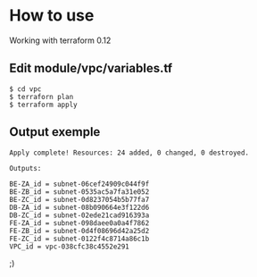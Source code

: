 # How to use

Working with terraform 0.12

## Edit module/vpc/variables.tf
  ```
  $ cd vpc
  $ terraforn plan
  $ terraform apply
  ```
## Output exemple
```
Apply complete! Resources: 24 added, 0 changed, 0 destroyed.

Outputs:

BE-ZA_id = subnet-06cef24909c044f9f
BE-ZB_id = subnet-0535ac5a7fa31e052
BE-ZC_id = subnet-0d8237054b5b77fa7
DB-ZA_id = subnet-08b090664e3f122d6
DB-ZC_id = subnet-02ede21cad916393a
FE-ZA_id = subnet-098daee0a0a4f7862
FE-ZB_id = subnet-0d4f08696d42a25d2
FE-ZC_id = subnet-0122f4c8714a86c1b
VPC_id = vpc-038cfc38c4552e291
```


;)
